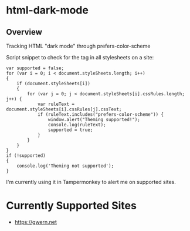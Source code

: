 # html-dark-mode

## Overview
Tracking HTML "dark mode" through prefers-color-scheme

Script snippet to check for the tag in all stylesheets on a site:
```
var supported = false;
for (var i = 0; i < document.styleSheets.length; i++)
{
    if (document.styleSheets[i])
    {
        for (var j = 0; j < document.styleSheets[i].cssRules.length; j++) {
            var ruleText = document.styleSheets[i].cssRules[j].cssText;
            if (ruleText.includes("prefers-color-scheme")) {
                window.alert("Theming supported!");
                console.log(ruleText);
                supported = true;
            }
        }
    }
}
if (!supported)
{
    console.log('Theming not supported');
}
```
I'm currently using it in Tampermonkey to alert me on supported sites.


# Currently Supported Sites
- https://gwern.net
